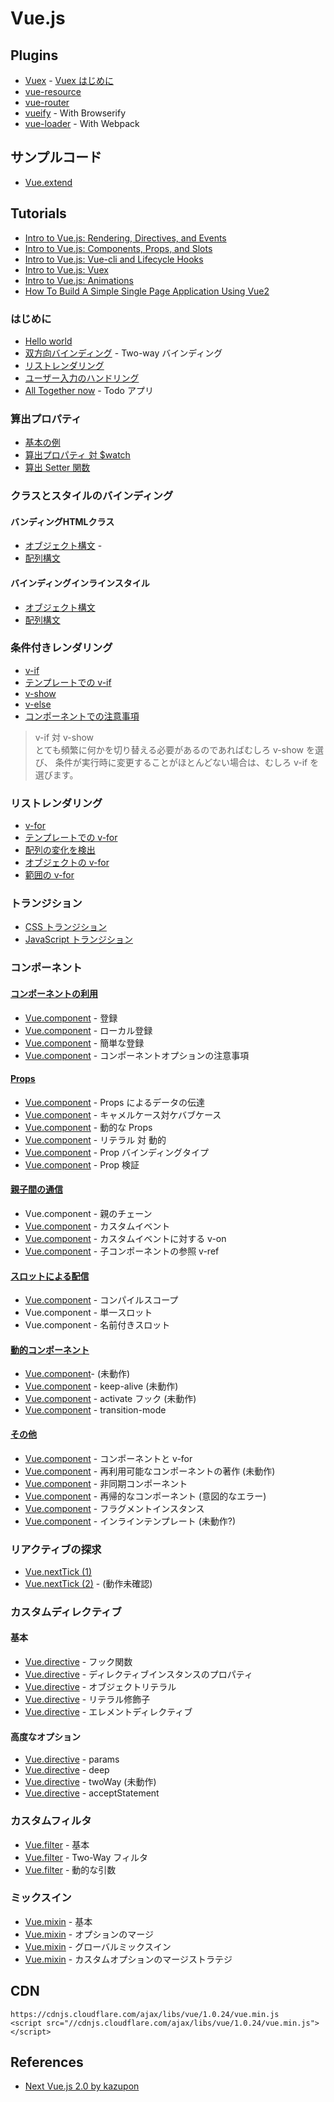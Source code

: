 # Vue.js

## Plugins
- [Vuex](https://github.com/vuejs/vuex) - [Vuex はじめに](https://vuex.vuejs.org/ja/index.html)
- [vue-resource](https://github.com/vuejs/vue-resource)
- [vue-router](https://github.com/vuejs/vue-router)
- [vueify](https://github.com/vuejs/vueify) - With Browserify
- [vue-loader](https://github.com/vuejs/vue-loader) - With Webpack

## サンプルコード
- [Vue.extend](https://jsfiddle.net/stageclear/ek69zqs4/) 

## Tutorials
- [Intro to Vue.js: Rendering, Directives, and Events](https://css-tricks.com/intro-to-vue-1-rendering-directives-events/)
- [Intro to Vue.js: Components, Props, and Slots](https://css-tricks.com/intro-to-vue-2-components-props-slots/)
- [Intro to Vue.js: Vue-cli and Lifecycle Hooks](https://css-tricks.com/intro-to-vue-3-vue-cli-lifecycle-hooks/)
- [Intro to Vue.js: Vuex](https://css-tricks.com/intro-to-vue-4-vuex/)
- [Intro to Vue.js: Animations](https://css-tricks.com/intro-to-vue-5-animations/)
- [How To Build A Simple Single Page Application Using Vue2](https://scotch.io/tutorials/how-to-build-a-simple-single-page-application-using-vue-2-part-1)

### はじめに
- [Hello world](https://jsfiddle.net/stageclear/g2vfwbxu/)
- [双方向バインディング](https://jsfiddle.net/stageclear/waaja5oa/) - Two-way バインディング
- [リストレンダリング](https://jsfiddle.net/stageclear/aoa4otfL/)
- [ユーザー入力のハンドリング](https://jsfiddle.net/stageclear/d8uttrs2/)
- [All Together now](https://jsfiddle.net/stageclear/ajyy9tkm/) - Todo アプリ

### 算出プロパティ
- [基本の例](https://jsfiddle.net/stageclear/qsfvLdv2/)
- [算出プロパティ 対 $watch](https://jsfiddle.net/stageclear/x4nj6g4e/)
- [算出 Setter 関数](https://jsfiddle.net/stageclear/djphvken/)

### クラスとスタイルのバインディング
#### バンディングHTMLクラス
- [オブジェクト構文](https://jsfiddle.net/stageclear/doy3u0n9/) - 
- [配列構文](https://jsfiddle.net/stageclear/p7p3p5vm/)

#### バインディングインラインスタイル
- [オブジェクト構文](https://jsfiddle.net/stageclear/cgLep793/)
- [配列構文](https://jsfiddle.net/stageclear/h6fbgpv4/)

### 条件付きレンダリング
- [v-if](https://jsfiddle.net/stageclear/g5k80nxj/)
- [テンプレートでの v-if](https://jsfiddle.net/stageclear/t0ksgqtp/)
- [v-show](https://jsfiddle.net/stageclear/pxvz51cc/)
- [v-else](https://jsfiddle.net/stageclear/567zwbc4/)
- [コンポーネントでの注意事項](https://jp.vuejs.org/guide/conditional.html#コンポーネントでの注意事項)

> v-if 対 v-show  
> とても頻繁に何かを切り替える必要があるのであればむしろ v-show を選び、
> 条件が実行時に変更することがほとんどない場合は、むしろ v-if を選びます。

### リストレンダリング
- [v-for](https://jsfiddle.net/stageclear/tdj6mj53/)
- [テンプレートでの v-for](https://jsfiddle.net/stageclear/4x454r75/)
- [配列の変化を検出](https://jp.vuejs.org/guide/list.html#配列の変化を検出)
- [オブジェクトの v-for](https://jsfiddle.net/stageclear/dhdvtu7c/)
- [範囲の v-for](https://jsfiddle.net/stageclear/m3sdwpqw/)

### トランジション
- [CSS トランジション](https://jsfiddle.net/stageclear/bc9sLtjy/)
- [JavaScript トランジション](https://jsfiddle.net/stageclear/x9m5m4v5/)


### コンポーネント
#### [コンポーネントの利用](https://jp.vuejs.org/guide/components.html#コンポーネントの使用)
- [Vue.component](https://jsfiddle.net/stageclear/p8mdpjn4/) - 登録
- [Vue.component](https://jsfiddle.net/stageclear/p18w6ym5/) - ローカル登録
- [Vue.component](https://jsfiddle.net/stageclear/co3vk3nL/) - 簡単な登録
- [Vue.component](https://jsfiddle.net/stageclear/97e82f28/) - コンポーネントオプションの注意事項

#### [Props](https://jp.vuejs.org/guide/components.html#Props)
- [Vue.component](https://jsfiddle.net/stageclear/y4jghj2f/) - Props によるデータの伝達
- [Vue.component](https://jsfiddle.net/stageclear/nprzg7wz/) - キャメルケース対ケバブケース
- [Vue.component](https://jsfiddle.net/stageclear/p9017xLo/) - 動的な Props
- [Vue.component](https://jsfiddle.net/stageclear/L3mudtg6/) - リテラル 対 動的
- [Vue.component](https://jsfiddle.net/stageclear/cf96u9am/) - Prop バインディングタイプ
- [Vue.component](https://jsfiddle.net/stageclear/1qtmb5bc/) - Prop 検証

#### [親子間の通信](https://jp.vuejs.org/guide/components.html#親子間の通信)
- Vue.component - 親のチェーン [](https://jp.vuejs.org/guide/components.html#親子間の通信)
- [Vue.component](https://jsfiddle.net/stageclear/qug4kc65/) - カスタムイベント
- [Vue.component](https://jsfiddle.net/stageclear/4mxzazj8/) - カスタムイベントに対する v-on
- [Vue.component](https://jsfiddle.net/stageclear/pugeyryr/) - 子コンポーネントの参照 v-ref

#### [スロットによる配信](https://jp.vuejs.org/guide/components.html#スロットによるコンテンツ配信)
- [Vue.component](https://jsfiddle.net/stageclear/bf0aLt8y/) - コンパイルスコープ
- Vue.component - 単一スロット [](https://jp.vuejs.org/guide/components.html#単一スロット)
- Vue.component - 名前付きスロット [](https://jp.vuejs.org/guide/components.html#名前付きスロット)

#### [動的コンポーネント](https://jp.vuejs.org/guide/components.html#動的コンポーネント)
- [Vue.component](https://jsfiddle.net/stageclear/ovd038a6/)- <component/> (未動作)
- [Vue.component](https://jsfiddle.net/stageclear/b5fz0xa0/) - keep-alive (未動作)
- [Vue.component](https://jsfiddle.net/stageclear/w3yLe2on/) - activate フック (未動作)
- [Vue.component](https://jsfiddle.net/stageclear/ahez5mpa/) - transition-mode

#### [その他](https://jp.vuejs.org/guide/components.html#その他)
- [Vue.component](https://jsfiddle.net/stageclear/cabtgm06/) - コンポーネントと v-for
- [Vue.component](https://jsfiddle.net/stageclear/jp6hhvhw/) - 再利用可能なコンポーネントの著作 (未動作)
- [Vue.component](https://jsfiddle.net/stageclear/uzwws0xk/) - 非同期コンポーネント
- [Vue.component](https://jsfiddle.net/stageclear/38z6ncfo/) - 再帰的なコンポーネント (意図的なエラー)
- [Vue.component](https://jsfiddle.net/stageclear/4rtmag6q/) - フラグメントインスタンス
- [Vue.component](https://jsfiddle.net/stageclear/cb1gex4f/) - インラインテンプレート (未動作?)

### リアクティブの探求

- [Vue.nextTick (1)](https://jsfiddle.net/stageclear/wvL9nvnm/)
- [Vue.nextTick (2)](https://jsfiddle.net/stageclear/noct6nn6/) - (動作未確認)


### カスタムディレクティブ
#### 基本

- [Vue.directive](https://jsfiddle.net/stageclear/7o7wxj3n/) - フック関数
- [Vue.directive](https://jsfiddle.net/stageclear/9zy43rf7/) - ディレクティブインスタンスのプロパティ
- [Vue.directive](https://jsfiddle.net/stageclear/4w8utd2q/) - オブジェクトリテラル
- [Vue.directive](https://jsfiddle.net/stageclear/mcw95fet/) - リテラル修飾子
- [Vue.directive](https://jsfiddle.net/stageclear/vv7mzk8y/) - エレメントディレクティブ

#### 高度なオプション
- [Vue.directive](https://jsfiddle.net/stageclear/bh0dsrLp/) - params
- [Vue.directive](https://jsfiddle.net/stageclear/m0xLg520/) - deep
- [Vue.directive](https://jsfiddle.net/stageclear/c358t1yd/) - twoWay (未動作)
- [Vue.directive](https://jsfiddle.net/stageclear/me8ptgpr/) - acceptStatement

### カスタムフィルタ
- [Vue.filter](https://jsfiddle.net/stageclear/fetjwpzq/) - 基本
- [Vue.filter](https://jsfiddle.net/stageclear/n30pp0zp/) - Two-Way フィルタ
- [Vue.filter](https://jsfiddle.net/stageclear/ytrwdwz1/) - 動的な引数

### ミックスイン
- [Vue.mixin](https://jsfiddle.net/stageclear/4utxqLnd/) - 基本
- [Vue.mixin](https://jsfiddle.net/stageclear/hws6t9pk/) - オプションのマージ
- [Vue.mixin](https://jsfiddle.net/stageclear/yhks2av2/) - グローバルミックスイン
- [Vue.mixin](https://jsfiddle.net/stageclear/2euk4s6v/) - カスタムオプションのマージストラテジ

## CDN

```
https://cdnjs.cloudflare.com/ajax/libs/vue/1.0.24/vue.min.js
<script src="//cdnjs.cloudflare.com/ajax/libs/vue/1.0.24/vue.min.js"></script>
```

## References
- [Next Vue.js 2.0 by kazupon](https://speakerdeck.com/kazupon/next-vue-dot-js-2-dot-0)
